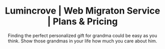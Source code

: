 ---
template: Services
path: /services/web-migration
title: Lumincrove | Web Migraton Service | Plans & Pricing
keywords:
description: Website migration service with the best value for money...... making it faster does not mean making it more expensive.
thumbnail: migration
headingTitle: Web Migration
subtitle: Finding the perfect personalized gift for grandma could be easy as you think. Show those grandmas in your life how much you care about him.
services: [
    {
        title: Features,
        items: [
            {
                name: Hands off web migration process from your current website,
                value: 20,
                premium: false
            },
            {
                name: Accesibility,
                value: 20,
                premium: false
            },
                        {
                name: Responsive Design,
                value: 20,
                premium: false
            },
            {
                name: HTML5 Banner,
                value: 20,
                premium: false
            },
            {
                name: SSL Certificate,
                value: 300,
                premium: false
            },
            {
                name: Google Translate Service,
                value: 20,
                premium: true
            },
            {
                name: Form high coverting lead generation,
                value: 20,
                premium: true
            },
            {
                name: HTML5 Slider,
                value: 20,
                premium: true
            },
            {
                name: Comments session and comment storage,
                value: 20,
                premium: true
            },
            {
                name: Chat bot,
                value: 20,
                premium: true
            },
            {
                name: Professoinal template design,
                value: 20,
                premium: true
            }
        ]
    },
    {
        title: SEO,
        items: [
            {
                name: SEO metadata,
                value: 300,
                premium: false
            },
            {
                name: Advanced technical SEO (sitemapm, robot),
                value: 300,
                premium: false
            },
            {
                name: SEO frendly copy,
                value: 20,
                premium: true
            },
            {
                name: SEO position tracking,
                value: 20,
                premium: true
            },
            {
                name: Competitive keyword,
                value: 300,
                premium: true
            },
            {
                name: Performance,
                value: 20,
                premium: true
            }
        ]
    },
    {
        title: Management,
        items: [
            {
                name: Site Hosting Service,
                value: 300,
                premium: false
            },
            {
                name: Google Storage service,
                value: 300,
                premium: false
            },
            {
                name: Integracion con BD del cliente,
                value: 20,
                premium: true
            }
        ]
    },
    {
        title: Integration,
        items: [
            {
                name: Social Network Integration,
                value: 20,
                premium: false
            },
            {
                name: Google Analytics standard,
                value: 20,
                premium: false
            },
            {
                name: Google analitycs (goals and event tracking),
                value: 20,
                premium: true
            },
            {
                name: CMS System,
                value: 20,
                premium: true
            }
        ]
    },
    {
        title: Support,
        items: [
            {
                name: Email technical support 24h,
                value: 20,
                premium: false
            },
            {
                name: On demand copy resource $/p,
                value: 20,
                premium: false
            },
            {
                name: On demand design resource $/h,
                value: 20,
                premium: false
            },
            {
                name: Quarterly strategy & performance calls,
                value: 20,
                premium: true
            },
            {
                name: Calls technical support  24h,
                value: 20,
                premium: true
            },
            {
                name: Monthly report (speed and system operation),
                value: 20,
                premium: true
            }
        ]
    }
]
---
